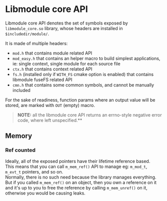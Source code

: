 # Libmodule core API

Libmodule core API denotes the set of symbols exposed by `libmodule_core.so` library, whose headers are installed in `$includedir/module/`.  

It is made of multiple headers:  

* `mod.h` that contains module related API  
* `mod_easy.h` that contains an helper macro to build simplest applications, ie: single context, single module for each source file  
* `ctx.h` that contains context related API  
* `fs.h` (installed only if `WITH_FS` cmake option is enabled) that contains libmodule fuseFS related API  
* `cmn.h` that contains some common symbols, and cannot be manually included  

For the sake of readiness, function params where an output value will be stored, are marked with `OUT` (empty) macro.  

> **NOTE:** all the libmodule core API returns an errno-style negative error code, where left unspecified.**

## Memory

### Ref counted

Ideally, all of the exposed pointers have their lifetime reference based.  
This means that you can call `m_mem_ref()` API to manage eg: `m_mod_t`, `m_evt_t` pointers, and so on.  
Normally, there is no such need because the library manages everything.  
But if you called `m_mem_ref()` on an object, then you own a reference on it and it's up to you to free the reference by calling `m_mem_unref()` on it,  
otherwise you would be causing leaks.  
